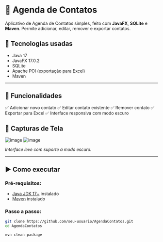 # 📒 Agenda de Contatos

Aplicativo de Agenda de Contatos simples, feito com **JavaFX**, **SQLite** e **Maven**. Permite adicionar, editar, remover e exportar contatos.

## 🧰 Tecnologias usadas

- Java 17
- JavaFX 17.0.2
- SQLite
- Apache POI (exportação para Excel)
- Maven

---

## 🧪 Funcionalidades

✅ Adicionar novo contato
✅ Editar contato existente
✅ Remover contato
✅ Exportar para Excel
✅ Interface responsiva com modo escuro

## 📸 Capturas de Tela

![image](https://github.com/user-attachments/assets/189fa3b7-5f7d-47eb-9404-0c13774083b3)
![image](https://github.com/user-attachments/assets/5978e187-6636-4a58-b301-513b7592edb7)

*Interface leve com suporte a modo escuro.*

---

## ▶️ Como executar

### Pré-requisitos:

- [Java JDK 17+](https://adoptium.net/) instalado
- [Maven](https://maven.apache.org/) instalado

### Passo a passo:

```bash
git clone https://github.com/seu-usuario/AgendaContatos.git
cd AgendaContatos

mvn clean package
